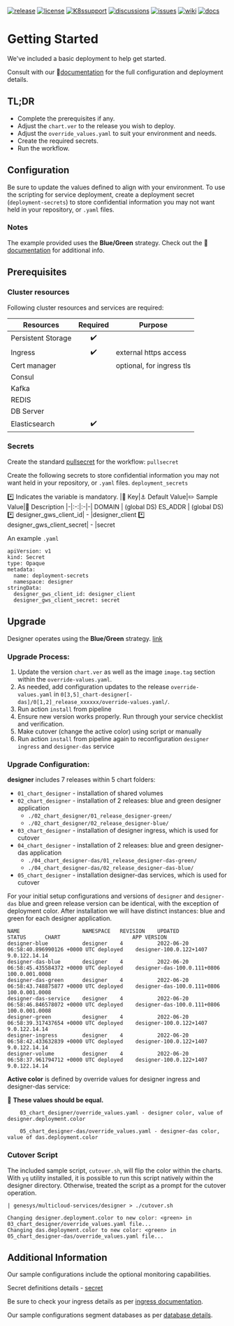 [![release](https://flat.badgen.net/github/release/genesys/multicloud-services?color=pink)](https://github.com/genesys/multicloud-services/)
[![license](https://flat.badgen.net/github/license/genesys/multicloud-services?color=blue)](/LICENSE)
[![K8ssupport](https://flat.badgen.net/badge/supported%20K8s%20release/1.22/cyan)](https://all.docs.genesys.com/ReleaseNotes/Current/GenesysEngage-cloud/PrivateEdition)
[![discussions](https://img.shields.io/github/discussions/genesys/multicloud-services?style=flat-square&color=green)](https://github.com/genesys/multicloud-services/discussions)
[![issues](https://flat.badgen.net/github/open-issues/genesys/multicloud-services?color=purple)](https://github.com/genesys/multicloud-services/issues)
[![wiki](https://img.shields.io/badge/wiki-documentation-forestgreen?style=flat-square)](https://github.com/genesys/multicloud-services/wiki)
[![docs](https://flat.badgen.net/badge/Genesys%20Documentation/Designer?color=orange)](https://all.docs.genesys.com/DES/Current/DESPEGuide/Overview)

# Getting Started
We've included a basic deployment to help get started.

Consult with our :book:[documentation](https://all.docs.genesys.com/DES/Current/DESPEGuide/Overview) for the full configuration and deployment details.

## TL;DR
- Complete the prerequisites if any.
- Adjust the `chart.ver` to the release you wish to deploy.
- Adjust the `override_values.yaml` to suit your environment and needs.
- Create the required secrets.
- Run the workflow.

## Configuration

Be sure to update the values defined to align with your environment.
To use the scripting for service deployment, create a deployment secret (`deployment-secrets`) to store confidential information you may not want held in your repository, or `.yaml` files. 
### Notes
The example provided uses the **Blue/Green** strategy. Check out the :book:[documentation](https://all.docs.genesys.com/DES/Current/DESPEGuide/Upgrade) for additional info.

## Prerequisites
### Cluster resources

Following cluster resources and services are required:

Resources | Required | Purpose
|-|:-:|-|
Persistent Storage |  :heavy_check_mark: | 
Ingress | :heavy_check_mark: | external https access
Cert manager |  | optional, for ingress tls
Consul | |
Kafka | |
REDIS | |
DB Server | |
Elasticsearch | :heavy_check_mark: |

### Secrets 
Create the standard [pullsecret](/doc/secrets.md/#pull) for the workflow: 
`pullsecret`

Create the following secrets to store confidential information you may not want held in your repository, or `.yaml` files. 
`deployment_secrets`

 :asterisk: Indicates the variable is mandatory.
|:key: Key|:anchor: Default Value|:pencil2: Sample Value|:book: Description
|-|:-:|:-|-|
DOMAIN | (global DS)
ES_ADDR | (global DS)
:asterisk: designer_gws_client_id| - |designer_client
:asterisk: designer_gws_client_secret| - |secret


An example `.yaml`
```
apiVersion: v1
kind: Secret
type: Opaque
metadata:
  name: deployment-secrets
  namespace: designer
stringData:
  designer_gws_client_id: designer_client
  designer_gws_client_secret: secret
```

## Upgrade

Designer operates using the **Blue/Green** strategy. [link](https://all.docs.genesys.com/DES/Current/DESPEGuide/Upgrade)

### Upgrade Process:

1. Update the version `chart.ver` as well as the image `image.tag` section within the `override-values.yaml`.
2. As needed, add configuration updates to the release `override-values.yaml` in `0[3,5]_chart-designer[-das]/0[1,2]_release_xxxxxx/override-values.yaml/`.
3. Run action `install` from pipeline
4. Ensure new version works properly. Run through your service checklist and verification.
5. Make cutover (change the active color) using script or manually
6. Run action `install` from pipeline again to reconfiguration `designer ingress` and `designer-das` service


### Upgrade Configuration:
**designer** includes 7 releases within 5 chart folders:

- `01_chart_designer` - installation of shared volumes
- `02_chart_designer` - installation of 2 releases: blue and green designer application
  - `./02_chart_designer/01_release_designer-green/`
  - `./02_chart_designer/02_release_designer-blue/`
- `03_chart_designer` - installation of designer ingress, which is used for cutover
- `04_chart_designer` - installation of 2 releases: blue and green designer-das application
    - `./04_chart_designer-das/01_release_designer-das-green/`
    - `./04_chart_designer-das/02_release_designer-das-blue/`
- `05_chart_designer` - installation designer-das services, which is used for cutover


For your initial setup configurations and versions of `designer` and `designer-das` blue and green release version can be identical, with the exception of deployment color. 
After installation we will have distinct instances: blue and green for each designer application.
```
NAME                	NAMESPACE	REVISION	UPDATED                                	STATUS  	CHART                      	APP VERSION  
designer-blue       	designer 	4       	2022-06-20 06:58:40.896990126 +0000 UTC	deployed	designer-100.0.122+1407    	9.0.122.14.14
designer-das-blue   	designer 	4       	2022-06-20 06:58:45.435584372 +0000 UTC	deployed	designer-das-100.0.111+0806	100.0.001.0008 
designer-das-green  	designer 	4       	2022-06-20 06:58:43.748875877 +0000 UTC	deployed	designer-das-100.0.111+0806	100.0.001.0008 
designer-das-service	designer 	4       	2022-06-20 06:58:46.846578072 +0000 UTC	deployed	designer-das-100.0.111+0806	100.0.001.0008 
designer-green      	designer 	4       	2022-06-20 06:58:39.317437654 +0000 UTC	deployed	designer-100.0.122+1407    	9.0.122.14.14
designer-ingress    	designer 	4       	2022-06-20 06:58:42.433632839 +0000 UTC	deployed	designer-100.0.122+1407    	9.0.122.14.14
designer-volume     	designer 	4       	2022-06-20 06:58:37.961794712 +0000 UTC deployed	designer-100.0.122+1407    	9.0.122.14.14
```

**Active color** is defined by override values for designer ingress and designer-das service:

:memo: **These values should be equal.** 

```
    03_chart_designer/override_values.yaml - designer color, value of designer.deployment.color

    05_chart_designer-das/override_values.yaml - designer-das color, value of das.deployment.color
```

### Cutover Script

The included sample script, `cutover.sh`, will flip the color within the charts. 
With `yq` utility installed, it is possible to run this script natively within the designer directory. 
Otherwise, treated the script as a prompt for the cutover operation.
```
| genesys/multicloud-services/designer > ./cutover.sh

Changing designer.deployment.color to new color: <green> in 03_chart_designer/override_values.yaml file...
Changing das.deployment.color to new color: <green> in 05_chart_designer-das/override_values.yaml file...
```


## Additional Information

Our sample configurations include the optional monitoring capabilities. 

Secret definitions details - [secret](/doc/secrets.md)

Be sure to check your ingress details as per [ingress documentation](/doc/ingress.md).

Our sample configurations segment databases as per [database details](/doc/DATABASE.md).